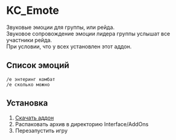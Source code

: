 # KC_Emote
Звуковые эмоции для группы, или рейда.\
Звуковое сопровождение эмоции лидера группы услышат все участники рейда.\
При условии, что у всех установлен этот аддон.

## Список эмоций
`/e энтеринг комбат`\
`/e сколько можно`

## Установка
1. [Скачать аддон](https://github.com/Steelbash/KC_Emote/releases/download/1.0.0/KC_Emote_1.0.0.zip)
2. Распаковать архив в директорию Interface/AddOns
3. Перезапустить игру
